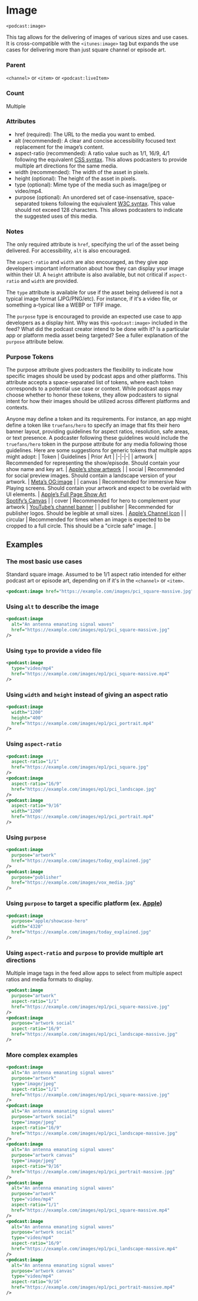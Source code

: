 # Image

`<podcast:image>`

This tag allows for the delivering of images of various sizes and use cases.  It is cross-compatible with the `<itunes:image>` tag but expands the use cases for delivering more than just square channel or episode art.

### Parent
`<channel>` or `<item>` or `<podcast:liveItem>`

### Count
Multiple

### Attributes
- href (required): The URL to the media you want to embed.
- alt (recommended): A clear and concise accessibility focused text replacement for the image’s content.
- aspect-ratio (recommended): A ratio value such as 1/1, 16/9, 4/1 following the equivalent [CSS syntax](https://developer.mozilla.org/en-US/docs/Web/CSS/aspect-ratio). This allows podcasters to provide multiple art directions for the same media.
- width (recommended): The width of the asset in pixels.
- height (optional): The height of the asset in pixels.
- type (optional): Mime type of the media such as image/jpeg or video/mp4.
- purpose (optional): An unordered set of case-insensative, space-separated tokens following the equivalent [W3C syntax](https://html.spec.whatwg.org/multipage/common-microsyntaxes.html#space-separated-tokens). This value should not exceed 128 characters. This allows podcasters to indicate the suggested uses of this media.

### Notes
The only required attribute is `href`, specifying the url of the asset being delivered.  For accessibility, `alt` is also encouraged.

The `aspect-ratio` and `width` are also encouraged, as they give app developers important information about how they can display your image within their UI.  A `height` attribute is also available, but not critical if `aspect-ratio` and `width` are provided.

The `type` attribute is available for use if the asset being delivered is not a typical image format (JPG/PNG/etc).  For instance, if it's a video file, or something a-typical like a WEBP or TIFF image.

The `purpose` type is encouraged to provide an expected use case to app developers as a display hint.  Why was this `<podcast:image>` included in the feed?  What did the podcast creator intend to be done with it?  Is a particular app or platform media asset being targeted?  See a fuller explanation of the `purpose` attribute below.

### Purpose Tokens
The purpose attribute gives podcasters the flexibility to indicate how specific images should be used by podcast apps and other platforms. This attribute accepts a space-separated list of tokens, where each token corresponds to a potential use case or context. While podcast apps may choose whether to honor these tokens, they allow podcasters to signal intent for how their images should be utilized across different platforms and contexts.

Anyone may define a token and its requirements. For instance, an app might define a token like `truefans/hero` to specify an image that fits their hero banner layout, providing guidelines for aspect ratios, resolution, safe areas, or text presence. A podcaster following these guidelines would include the `truefans/hero` token in the purpose attribute for any media following those guidelines. Here are some suggestions for generic tokens that multiple apps might adopt:
| Token | Guidelines | Prior Art |
|-|-|-|
| artwork | Recommended for representing the show/episode. Should contain your show name and key art. | [Apple’s show artwork](https://podcasters.apple.com/support/896-artwork-requirements#shows) |
| social | Recommended for social preview images. Should contain a landscape version of your artwork. | [Meta’s OG:image](https://developers.facebook.com/docs/sharing/webmasters/images/) |
| canvas | Recommended for immersive Now Playing screens. Should contain your artwork and expect to be overlaid with UI elements. | [Apple’s Full Page Show Art](https://podcasters.apple.com/support/866-promotional-artwork#show-tall)<br>[Spotify’s Canvas](https://support.spotify.com/us/artists/article/canvas-guidelines/) |
| cover | Recommended for hero to complement your artwork | [YouTube’s channel banner](https://support.google.com/youtube/answer/12950272?hl=en) |
| publisher | Recommended for publisher logos. Should be legible at small sizes. | [Apple’s Channel Icon](https://podcasters.apple.com/support/896-artwork-requirements#channels) |
| circular | Recommended for times when an image is expected to be cropped to a full circle. This should be a "circle safe" image. |

## Examples

### The most basic use cases
Standard square image.  Assumed to be 1/1 aspect ratio intended for either podcast art or episode art, depending on if it's in the `<channel>` or `<item>`.
```xml
<podcast:image href="https://example.com/images/pci_square-massive.jpg" />
```

### Using `alt` to describe the image
```xml
<podcast:image
  alt="An antenna emanating signal waves"
  href="https://example.com/images/ep1/pci_square-massive.jpg"
/>
```

### Using `type` to provide a video file
```xml
<podcast:image
  type="video/mp4"
  href="https://example.com/images/ep1/pci_square-massive.mp4"
/>
```

### Using `width` and `height` instead of giving an aspect ratio
```xml
<podcast:image  
  width="1200"
  height="400"
  href="https://example.com/images/ep1/pci_portrait.mp4"
/>
```

### Using `aspect-ratio`
```xml
<podcast:image
  aspect-ratio="1/1"
  href="https://example.com/images/ep1/pci_square.jpg"
/>
<podcast:image
  aspect-ratio="16/9"
  href="https://example.com/images/ep1/pci_landscape.jpg"
/>
<podcast:image
  aspect-ratio="9/16"
  width="1200"
  href="https://example.com/images/ep1/pci_portrait.mp4"
/>
```

### Using `purpose`
```xml
<podcast:image
  purpose="artwork"
  href="https://example.com/images/today_explained.jpg"
/>
<podcast:image
  purpose="publisher"
  href="https://example.com/images/vox_media.jpg"
/>
```

### Using `purpose` to target a specific platform (ex. [Apple](https://podcasters.apple.com/support/5522-show-hero-template))
```xml
<podcast:image
  purpose="apple/showcase-hero"
  width="4320"
  href="https://example.com/images/today_explained.jpg"
/>
```

### Using `aspect-ratio` and `purpose` to provide multiple art directions
Multiple image tags in the feed allow apps to select from multiple aspect ratios and media formats to display.
```xml
<podcast:image
  purpose="artwork"
  aspect-ratio="1/1"
  href="https://example.com/images/ep1/pci_square-massive.jpg"
/>
<podcast:image
  purpose="artwork social"
  aspect-ratio="16/9"
  href="https://example.com/images/ep1/pci_landscape-massive.jpg"
/>
```

### More complex examples
```xml
<podcast:image
  alt="An antenna emanating signal waves"
  purpose="artwork"
  type="image/jpeg"
  aspect-ratio="1/1"
  href="https://example.com/images/ep1/pci_square-massive.jpg"
/>
<podcast:image
  alt="An antenna emanating signal waves"
  purpose="artwork social"
  type="image/jpeg"
  aspect-ratio="16/9"
  href="https://example.com/images/ep1/pci_landscape-massive.jpg"
/>
<podcast:image
  alt="An antenna emanating signal waves"
  purpose="artwork canvas"
  type="image/jpeg"
  aspect-ratio="9/16"
  href="https://example.com/images/ep1/pci_portrait-massive.jpg"
/>
<podcast:image
  alt="An antenna emanating signal waves"
  purpose="artwork"
  type="video/mp4"
  aspect-ratio="1/1"
  href="https://example.com/images/ep1/pci_square-massive.mp4"
/>
<podcast:image
  alt="An antenna emanating signal waves"
  purpose="artwork social"
  type="video/mp4"
  aspect-ratio="16/9"
  href="https://example.com/images/ep1/pci_landscape-massive.mp4"
/>
<podcast:image
  alt="An antenna emanating signal waves"
  purpose="artwork canvas"
  type="video/mp4"
  aspect-ratio="9/16"
  href="https://example.com/images/ep1/pci_portrait-massive.mp4"
/>
```